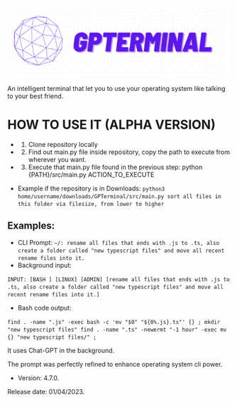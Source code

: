 ![GPT TERMINAL IMAGE](https://github.com/octaviuspvn/GPTerminal/blob/main/GPTerminal%20banner.png)

An intelligent terminal that let you to use your operating system like talking to your best friend.

# HOW TO USE IT (ALPHA VERSION)
- 1) Clone repository locally
- 2) Find out main.py file inside repository, copy the path to execute from wherever you want.
- 3) Execute that main.py file found in the previous step: python {PATH}/src/main.py ACTION_TO_EXECUTE

- Example if the repository is in Downloads:
`python3 home/username/downloads/GPTerminal/src/main.py sort all files in this folder via filesize, from lower to higher`


## Examples:

- CLI Prompt:
`
~/: rename all files that ends with .js to .ts, also create a folder called "new typescript files" and move all recent rename files into it.
`
- Background input:


`INPUT:
[BASH ]
[LINUX]
[ADMIN]
[rename all files that ends with .js to .ts, also create a folder called "new typescript files" and move all recent rename files into it.]
`


- Bash code output:

`
find . -name ".js" -exec bash -c 'mv "$0" "${0%.js}.ts"' {} ;
mkdir "new typescript files"
find . -name ".ts" -newermt "-1 hour" -exec mv {} "new typescript files/" ;
`

It uses Chat-GPT in the background.

The prompt was perfectly refined to enhance operating system cli power.

- Version: 4.7.0.

Release date: 01/04/2023.

